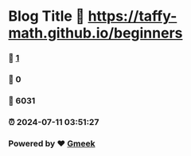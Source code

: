 # Blog Title :link: https://taffy-math.github.io/beginners 
### :page_facing_up: [1](https://taffy-math.github.io/beginners/tag.html) 
### :speech_balloon: 0 
### :hibiscus: 6031 
### :alarm_clock: 2024-07-11 03:51:27 
### Powered by :heart: [Gmeek](https://github.com/Meekdai/Gmeek)
